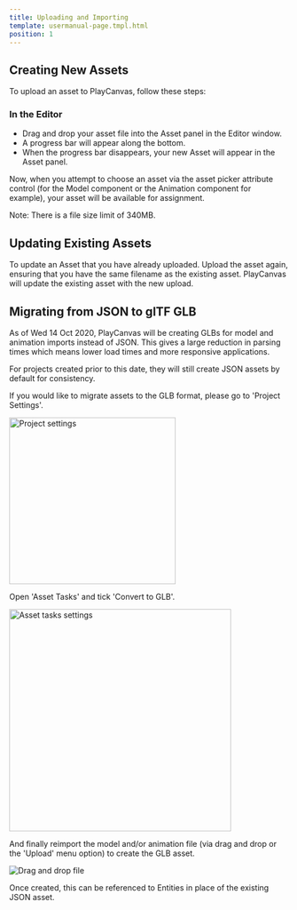 ```yaml
---
title: Uploading and Importing
template: usermanual-page.tmpl.html
position: 1
---
```


## Creating New Assets

To upload an asset to PlayCanvas, follow these steps:

### In the Editor

* Drag and drop your asset file into the Asset panel in the Editor window.
* A progress bar will appear along the bottom.
* When the progress bar disappears, your new Asset will appear in the Asset panel.

Now, when you attempt to choose an asset via the asset picker attribute control (for the Model component or the Animation component for example), your asset will be available for assignment.

Note: There is a file size limit of 340MB.

## Updating Existing Assets

To update an Asset that you have already uploaded. Upload the asset again, ensuring that you have the same filename as the existing asset. PlayCanvas will update the existing asset with the new upload.

## Migrating from JSON to glTF GLB

As of Wed 14 Oct 2020, PlayCanvas will be creating GLBs for model and animation imports instead of JSON. This gives a large reduction in parsing times which means lower load times and more responsive applications.

For projects created prior to this date, they will still create JSON assets by default for consistency.

If you would like to migrate assets to the GLB format, please go to 'Project Settings'.

<img src="/images/user-manual/assets/importing/project-settings.png" alt="Project settings" width="300"/>

Open 'Asset Tasks' and tick 'Convert to GLB'.

<img src="/images/user-manual/assets/importing/asset-tasks.png" alt="Asset tasks settings" width="400"/>

And finally reimport the model and/or animation file (via drag and drop or the 'Upload' menu option) to create the GLB asset.

<img src="/images/user-manual/assets/importing/drag-and-drop.gif" alt="Drag and drop file"/>

Once created, this can be referenced to Entities in place of the existing JSON asset.

